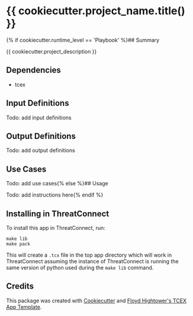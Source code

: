# {{ cookiecutter.project_name.title() }}

{% if cookiecutter.runtime_level == 'Playbook' %}## Summary

{{ cookiecutter.project_description }}

## Dependencies

- tcex

## Input Definitions

Todo: add input definitions

## Output Definitions

Todo: add output definitions

## Use Cases

Todo: add use cases{% else %}## Usage

Todo: add instructions here{% endif %}

## Installing in ThreatConnect

To install this app in ThreatConnect, run:

```shell
make lib
make pack
```

This will create a `.tcx` file in the top app directory which will work in ThreatConnect assuming the instance of ThreatConnect is running the same version of python used during the `make lib` command.

## Credits

This package was created with [Cookiecutter](https://github.com/audreyr/cookiecutter) and [Floyd Hightower's TCEX App Template](https://github.com/fhightower-templates/tcex-app-template).
